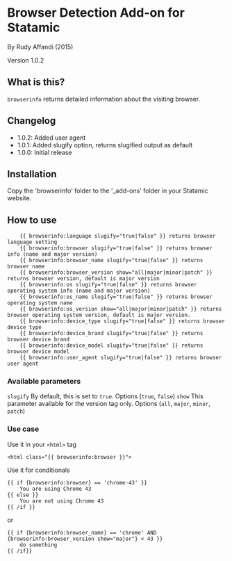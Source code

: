 
# Browser Detection Add-on for Statamic
By Rudy Affandi (2015)

Version 1.0.2

## What is this?
`browserinfo` returns detailed information about the visiting browser.

## Changelog
- 1.0.2: Added user agent
- 1.0.1: Added slugify option, returns slugified output as default
- 1.0.0: Initial release

## Installation
Copy the 'browserinfo' folder to the '_add-ons' folder in your Statamic website.

## How to use
```
    {{ browserinfo:language slugify="true|false" }} returns browser language setting
    {{ browserinfo:browser slugify="true|false" }} returns browser info (name and major version)
    {{ browserinfo:browser_name slugify="true|false" }} returns browser name
    {{ browserinfo:browser_version show="all|major|minor|patch" }} returns browser version, default is major version
    {{ browserinfo:os slugify="true|false" }} returns browser operating system info (name and major version)
    {{ browserinfo:os_name slugify="true|false" }} returns browser operating system name
    {{ browserinfo:os_version show="all|major|minor|patch" }} returns browser operating system version, default is major version.
    {{ browserinfo:device_type slugify="true|false" }} returns browser device type
    {{ browserinfo:device_brand slugify="true|false" }} returns browser device brand
    {{ browserinfo:device_model slugify="true|false" }} returns browser device model
    {{ browserinfo:user_agent slugify="true|false" }} returns browser user agent
```

### Available parameters
`slugify` By default, this is set to `true`. Options (`true`, `false`)
`show` This parameter available for the version tag only. Options (`all`, `major`, `minor`, `patch`)

### Use case
Use it in your `<html>` tag
```
<html class="{{ browserinfo:browser }}">
```

Use it for conditionals
```
{{ if {browserinfo:browser} == 'chrome-43' }}
    You are using Chrome 43
{{ else }}
    You are not using Chrome 43
{{ /if }}
```
or
```
{{ if {browserinfo:browser_name} == 'chrome' AND {browserinfo:browser_version show="major"} < 43 }}
    do something
{{ /if}}
```

